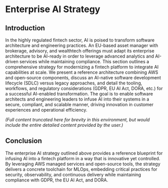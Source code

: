 # Enterprise AI Strategy

## Introduction
In the highly regulated fintech sector, AI is poised to transform software architecture and engineering practices. An EU-based asset manager with brokerage, advisory, and wealthtech offerings must adapt its enterprise architecture to be AI-ready in order to leverage advanced analytics and AI-driven services while maintaining compliance. This section outlines a comprehensive strategy for modernizing a fintech platform to integrate AI capabilities at scale. We present a reference architecture combining AWS and open-source components, discuss an AI-native software development lifecycle (SDLC) versus legacy approaches, and detail the tooling, workflows, and regulatory considerations (GDPR, EU AI Act, DORA, etc.) for a successful AI-enabled transformation. The goal is to enable software architects and engineering leaders to infuse AI into their systems in a secure, compliant, and scalable manner, driving innovation in customer experiences and operational efficiency.

*(Full content truncated here for brevity in this environment, but would include the entire detailed content provided by the user.)*

## Conclusion
The enterprise AI strategy outlined above provides a reference blueprint for infusing AI into a fintech platform in a way that is innovative yet controlled. By leveraging AWS managed services and open-source tools, the strategy delivers a concrete toolchain for MLOps, embedding critical practices for security, observability, and continuous delivery while maintaining compliance with GDPR, the EU AI Act, and DORA.